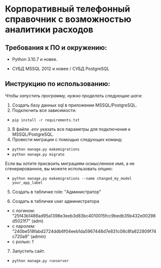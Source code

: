 # Корпоративный телефонный справочник c возможностью аналитики расходов

## Требования к ПО и окружению:

- Python 3.10.7 и новее.

- СУБД MSSQL 2012 и новее / СУБД PostgreSQL

## Инструкцию по использованию:

_Чтобы запустить программу, нужно проделать следующие шаги:_
1. Создать базу данных sql в приложении MSSQL/PostgreSQL.
2. Подключить все зависимости:
* `pip install -r requirements.txt`
3. В файле _.env_ указать все параметры для подключения к MSSQL/PostgreSQL.
4. Провести миграции с помощью следующих команд:
* `python manage.py makemigrations`
* `python manage.py migrate`

Если вы хотите присвоить миграциям осмысленное имя, а не сгенерированное, вы можете использовать опцию:
* `python manage.py makemigrations --name changed_my_model your_app_label`

5. Создать в табличке role: "Администратор"

6. Создать в табличке user администратора 
* с логином: "25f43b1486ad95a1398e3eeb3d83bc4010015fcc9bedb35b432e00298d5021f7" (adm)
* с паролем: "240be518fabd2724ddb6f04eeb1da5967448d7e831c08c8fa822809f74c720a9" (admin)
* c ролью: 1

7. Запустить сайт.
* `python manage.py runserver`
